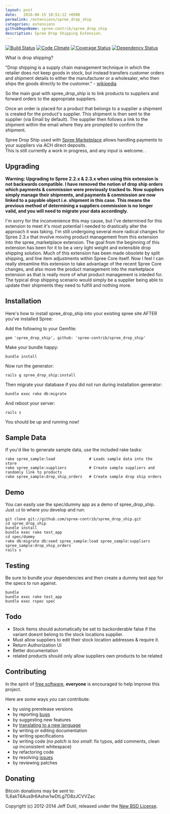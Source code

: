 ```yaml
---
layout: post
date:   2016-06-15 10:51:12 +0500
permalink: /extensions/spree_drop_ship
categories: extensions
githubRepoName: spree-contrib/spree_drop_ship
description: Spree Drop Shipping Extension.
---
```

[![Build Status](https://travis-ci.org/spree-contrib/spree_drop_ship.png)](https://travis-ci.org/spree-contrib/spree_drop_ship)
[![Code Climate](https://codeclimate.com/github/spree-contrib/spree_drop_ship.png)](https://codeclimate.com/github/spree-contrib/spree_drop_ship)
[![Coverage Status](https://coveralls.io/repos/spree-contrib/spree_drop_ship/badge.png?branch=master)](https://coveralls.io/r/spree-contrib/spree_drop_ship)
[![Dependency Status](https://gemnasium.com/spree-contrib/spree_drop_ship.png?travis)](https://gemnasium.com/spree-contrib/spree_drop_ship)

What is drop shipping?

"Drop shipping is a supply chain management technique in which the retailer does not keep goods in stock, but instead transfers customer orders
and shipment details to either the manufacturer or a wholesaler, who then ships the goods directly to the customer." - [wikipedia](http://en.wikipedia.org/wiki/Drop_shipping)

So the main goal with spree_drop_ship is to link products to suppliers and forward orders to the appropriate suppliers.

Once an order is placed for a product that belongs to a supplier a shipment is created for the product's supplier.
This shipment is then sent to the supplier (via Email by default). The supplier then follows a link to the shipment
within the email where they are prompted to confirm the shipment.

Spree Drop Ship used with [Spree Marketplace](https://github.com/jdutil/spree_marketplace) allows handling payments to your suppliers via ACH direct deposits.  
This is still currently a work in progress, and any input is welcome.
.

Upgrading
---------

**Warning: Upgrading to Spree 2.2.x & 2.3.x when using this extension is not backwards compatible.
            I have removed the notion of drop ship orders which payments & commission were previously tracked to.
            Now suppliers simply manage their shipments, and payments & commission are now linked to a payable object i.e. shipment in this case.
            This means the previous method of determining a suppliers commission is no longer valid, and you will need to migrate your data accordingly.**

I'm sorry for the inconvenience this may cause, but I've determined for this extension to meet it's most potential I needed to drastically alter the approach
it was taking.  I'm still undergoing several more radical changes for Spree 2.3.x that involve moving product management from this extension into the spree_marketplace
extension.  The goal from the beginning of this extension has been for it to be a very light weight and extensible drop shipping solution.  Much of this extension
has been made obsolete by split shipping, and line item adjustments within Spree Core itself.  Now I feel I can really streamline this extension to take advantage
of the recent Spree Core changes, and also move the product management into the marketplace extension as that is really more of what product management is inteded for.
The typical drop shipping scenario would simply be a supplier being able to update their shipments they need to fulfill and nothing more.

Installation
------------

Here's how to install spree_drop_ship into your existing spree site AFTER you've installed Spree:

Add the following to your Gemfile:

    gem 'spree_drop_ship', github: 'spree-contrib/spree_drop_ship'

Make your bundle happy:

    bundle install

Now run the generator:

    rails g spree_drop_ship:install

Then migrate your database if you did not run during installation generator:

    bundle exec rake db:migrate

And reboot your server:

    rails s

You should be up and running now!

Sample Data
-----------

If you'd like to generate sample data, use the included rake tasks:

```shell
rake spree_sample:load               # Loads sample data into the store
rake spree_sample:suppliers          # Create sample suppliers and randomly link to products
rake spree_sample:drop_ship_orders   # Create sample drop ship orders
```

Demo
----

You can easily use the spec/dummy app as a demo of spree_drop_ship. Just `cd` to where you develop and run:

```shell
git clone git://github.com/spree-contrib/spree_drop_ship.git
cd spree_drop_ship
bundle install
bundle exec rake test_app
cd spec/dummy
rake db:migrate db:seed spree_sample:load spree_sample:suppliers spree_sample:drop_ship_orders
rails s
```

Testing
-------

Be sure to bundle your dependencies and then create a dummy test app for the specs to run against.

```shell
bundle
bundle exec rake test_app
bundle exec rspec spec
```

Todo
----

- Stock Items should automatically be set to backorderable false if the variant doesnt belong to the stock locations supplier.
- Must allow suppliers to edit their stock location addresses & require it.
- Return Authorization UI
- Better documentation
- related products should only allow suppliers own products to be related

Contributing
------------

In the spirit of [free software](http://www.fsf.org/licensing/essays/free-sw.html), **everyone** is encouraged to help improve this project.

Here are some ways *you* can contribute:

* by using prerelease versions
* by reporting [bugs](https://github.com/spree-contrib/spree_drop_ship/issues)
* by suggesting new features
* by [translating to a new language](https://github.com/spree-contrib/spree_drop_ship/tree/master/config/locales)
* by writing or editing documentation
* by writing specifications
* by writing code (*no patch is too small*: fix typos, add comments, clean up inconsistent whitespace)
* by refactoring code
* by resolving [issues](https://github.com/spree-contrib/spree_drop_ship/issues)
* by reviewing patches

Donating
--------

Bitcoin donations may be sent to: 1L6akT6Aus9r6Ashw1wDtLg7D8zJCVVZac

Copyright (c) 2012-2014 Jeff Dutil, released under the [New BSD License](https://github.com/spree-contrib/spree_drop_ship/tree/master/LICENSE).
